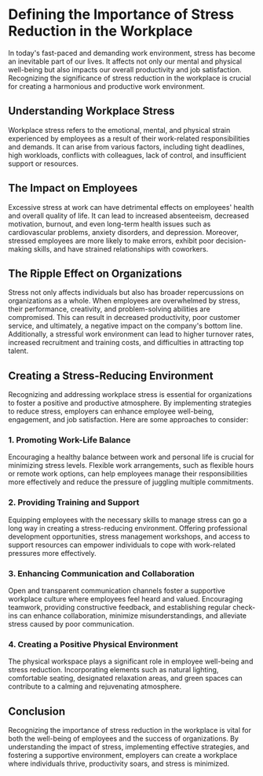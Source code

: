 # Defining the Importance of Stress Reduction in the Workplace

In today's fast-paced and demanding work environment, stress has become an inevitable part of our lives. It affects not only our mental and physical well-being but also impacts our overall productivity and job satisfaction. Recognizing the significance of stress reduction in the workplace is crucial for creating a harmonious and productive work environment.

## Understanding Workplace Stress

Workplace stress refers to the emotional, mental, and physical strain experienced by employees as a result of their work-related responsibilities and demands. It can arise from various factors, including tight deadlines, high workloads, conflicts with colleagues, lack of control, and insufficient support or resources.

## The Impact on Employees

Excessive stress at work can have detrimental effects on employees' health and overall quality of life. It can lead to increased absenteeism, decreased motivation, burnout, and even long-term health issues such as cardiovascular problems, anxiety disorders, and depression. Moreover, stressed employees are more likely to make errors, exhibit poor decision-making skills, and have strained relationships with coworkers.

## The Ripple Effect on Organizations

Stress not only affects individuals but also has broader repercussions on organizations as a whole. When employees are overwhelmed by stress, their performance, creativity, and problem-solving abilities are compromised. This can result in decreased productivity, poor customer service, and ultimately, a negative impact on the company's bottom line. Additionally, a stressful work environment can lead to higher turnover rates, increased recruitment and training costs, and difficulties in attracting top talent.

## Creating a Stress-Reducing Environment

Recognizing and addressing workplace stress is essential for organizations to foster a positive and productive atmosphere. By implementing strategies to reduce stress, employers can enhance employee well-being, engagement, and job satisfaction. Here are some approaches to consider:

### 1\. Promoting Work-Life Balance

Encouraging a healthy balance between work and personal life is crucial for minimizing stress levels. Flexible work arrangements, such as flexible hours or remote work options, can help employees manage their responsibilities more effectively and reduce the pressure of juggling multiple commitments.

### 2\. Providing Training and Support

Equipping employees with the necessary skills to manage stress can go a long way in creating a stress-reducing environment. Offering professional development opportunities, stress management workshops, and access to support resources can empower individuals to cope with work-related pressures more effectively.

### 3\. Enhancing Communication and Collaboration

Open and transparent communication channels foster a supportive workplace culture where employees feel heard and valued. Encouraging teamwork, providing constructive feedback, and establishing regular check-ins can enhance collaboration, minimize misunderstandings, and alleviate stress caused by poor communication.

### 4\. Creating a Positive Physical Environment

The physical workspace plays a significant role in employee well-being and stress reduction. Incorporating elements such as natural lighting, comfortable seating, designated relaxation areas, and green spaces can contribute to a calming and rejuvenating atmosphere.

## Conclusion

Recognizing the importance of stress reduction in the workplace is vital for both the well-being of employees and the success of organizations. By understanding the impact of stress, implementing effective strategies, and fostering a supportive environment, employers can create a workplace where individuals thrive, productivity soars, and stress is minimized.
